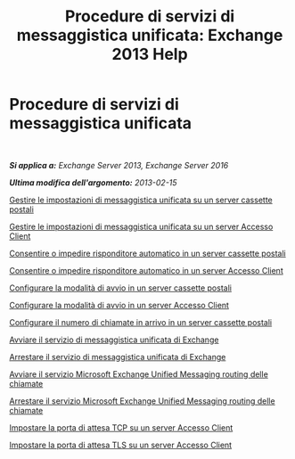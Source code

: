 ﻿---
title: 'Procedure di servizi di messaggistica unificata: Exchange 2013 Help'
TOCTitle: Procedure di servizi di messaggistica unificata
ms:assetid: 3efa389a-9130-4c02-ab9e-fd4ad5933412
ms:mtpsurl: https://technet.microsoft.com/it-it/library/JJ851062(v=EXCHG.150)
ms:contentKeyID: 50555574
ms.date: 05/22/2018
mtps_version: v=EXCHG.150
ms.translationtype: MT
---

# Procedure di servizi di messaggistica unificata

 

_**Si applica a:** Exchange Server 2013, Exchange Server 2016_

_**Ultima modifica dell'argomento:** 2013-02-15_

[Gestire le impostazioni di messaggistica unificata su un server cassette postali](manage-um-settings-on-a-mailbox-server-exchange-2013-help.md)

[Gestire le impostazioni di messaggistica unificata su un server Accesso Client](manage-um-settings-on-a-client-access-server-exchange-2013-help.md)

[Consentire o impedire risponditore automatico in un server cassette postali](allow-or-prevent-call-answering-on-a-mailbox-server-exchange-2013-help.md)

[Consentire o impedire risponditore automatico in un server Accesso Client](allow-or-prevent-call-answering-on-a-client-access-server-exchange-2013-help.md)

[Configurare la modalità di avvio in un server cassette postali](configure-the-startup-mode-on-a-mailbox-server-exchange-2013-help.md)

[Configurare la modalità di avvio in un server Accesso Client](configure-the-startup-mode-on-a-client-access-server-exchange-2013-help.md)

[Configurare il numero di chiamate in arrivo in un server cassette postali](configure-the-number-of-incoming-calls-on-a-mailbox-server-exchange-2013-help.md)

[Avviare il servizio di messaggistica unificata di Exchange](start-the-microsoft-exchange-unified-messaging-service-exchange-2013-help.md)

[Arrestare il servizio di messaggistica unificata di Exchange](stop-the-microsoft-exchange-unified-messaging-service-exchange-2013-help.md)

[Avviare il servizio Microsoft Exchange Unified Messaging routing delle chiamate](start-the-microsoft-exchange-unified-messaging-call-router-service-exchange-2013-help.md)

[Arrestare il servizio Microsoft Exchange Unified Messaging routing delle chiamate](stop-the-microsoft-exchange-unified-messaging-call-router-service-exchange-2013-help.md)

[Impostare la porta di attesa TCP su un server Accesso Client](set-the-tcp-listening-port-on-a-client-access-server-exchange-2013-help.md)

[Impostare la porta di attesa TLS su un server Accesso Client](set-the-tls-listening-port-on-a-client-access-server-exchange-2013-help.md)

